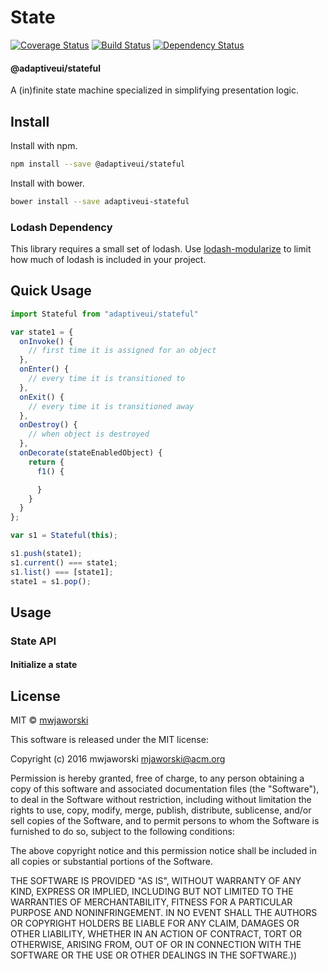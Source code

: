 # State

[![Coverage Status](https://coveralls.io/repos/github/adaptiveui/stateful/badge.svg?branch=master)](https://coveralls.io/github/adaptiveui/stateful?branch=master)
[![Build Status](https://travis-ci.org/adaptiveui/stateful.svg?branch=master)](https://travis-ci.org/adaptiveui/stateful)
[![Dependency Status](https://david-dm.org/adaptiveui/stateful.svg)](https://david-dm.org/adaptiveui/stateful.svg?style=flat-square)

#### @adaptiveui/stateful

A (in)finite state machine specialized in simplifying presentation logic.

## Install

Install with npm.

```sh
npm install --save @adaptiveui/stateful
```

Install with bower.

```sh
bower install --save adaptiveui-stateful
```

### Lodash Dependency

This library requires a small set of lodash. Use [lodash-modularize](https://www.npmjs.com/package/lodash-modularize) to limit how much of lodash is included in your project.

## Quick Usage

```js
import Stateful from "adaptiveui/stateful"

var state1 = {
  onInvoke() {
    // first time it is assigned for an object
  },
  onEnter() {
    // every time it is transitioned to
  },  
  onExit() {
    // every time it is transitioned away
  },
  onDestroy() {
    // when object is destroyed
  },
  onDecorate(stateEnabledObject) {
    return {
      f1() {

      }
    }
  }
};

var s1 = Stateful(this);

s1.push(state1);
s1.current() === state1;
s1.list() === [state1];
state1 = s1.pop();

```

## Usage

### State API

#### Initialize a state


## License

MIT © [mwjaworski](http://adaptiveui.io)

This software is released under the MIT license:

Copyright (c) 2016 mwjaworski mjaworski@acm.org

Permission is hereby granted, free of charge, to any person obtaining a copy of
this software and associated documentation files (the "Software"), to deal in
the Software without restriction, including without limitation the rights to
use, copy, modify, merge, publish, distribute, sublicense, and/or sell copies of
the Software, and to permit persons to whom the Software is furnished to do so,
subject to the following conditions:

The above copyright notice and this permission notice shall be included in all
copies or substantial portions of the Software.

THE SOFTWARE IS PROVIDED "AS IS", WITHOUT WARRANTY OF ANY KIND, EXPRESS OR
IMPLIED, INCLUDING BUT NOT LIMITED TO THE WARRANTIES OF MERCHANTABILITY, FITNESS
FOR A PARTICULAR PURPOSE AND NONINFRINGEMENT. IN NO EVENT SHALL THE AUTHORS OR
COPYRIGHT HOLDERS BE LIABLE FOR ANY CLAIM, DAMAGES OR OTHER LIABILITY, WHETHER
IN AN ACTION OF CONTRACT, TORT OR OTHERWISE, ARISING FROM, OUT OF OR IN
CONNECTION WITH THE SOFTWARE OR THE USE OR OTHER DEALINGS IN THE SOFTWARE.))
